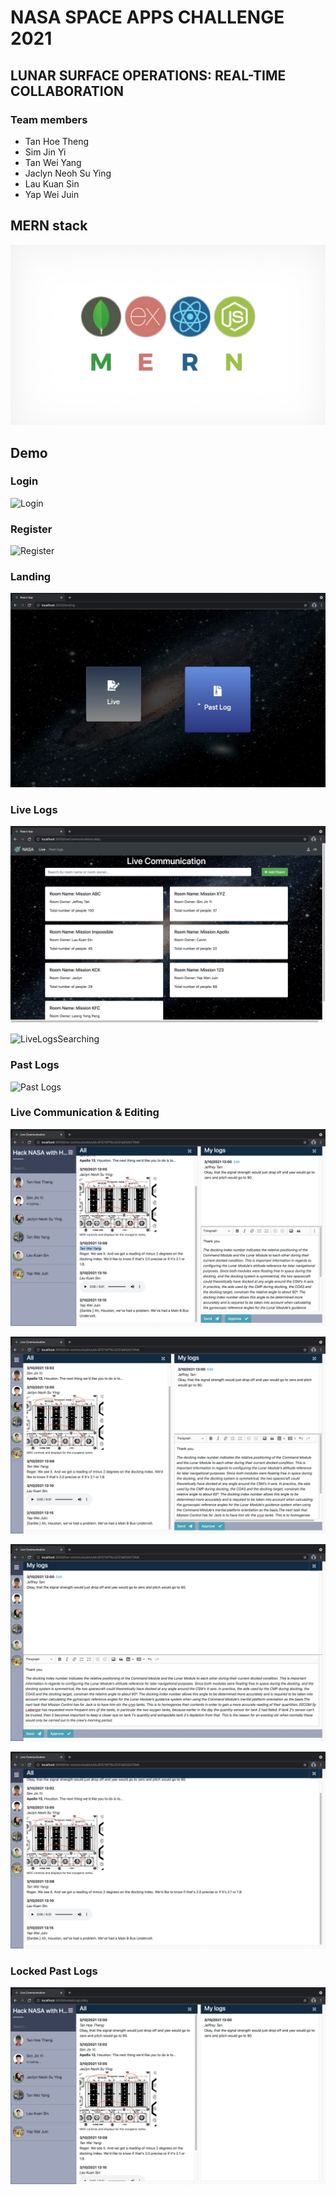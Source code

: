 # NASA SPACE APPS CHALLENGE 2021

## LUNAR SURFACE OPERATIONS: REAL-TIME COLLABORATION

### Team members

- Tan Hoe Theng
- Sim Jin Yi
- Tan Wei Yang
- Jaclyn Neoh Su Ying
- Lau Kuan Sin
- Yap Wei Juin

## MERN stack

![Login](./Image/MERN%20Stack.jpeg)

## Demo

### Login

![Login](./Image/Login.png)

### Register

![Register](./Image/Register.png)

### Landing

![Landing](./Image/Landing.gif)

### Live Logs

![LiveLogs](./Image/Lobby%20Live%20Communication.png)

![LiveLogsSearching](<./Image/Lobby%20Live%20Communication%20(Searching).png>)

### Past Logs

![Past Logs](./Image/Past%20Log.png)

### Live Communication & Editing

![Live Communication & Editing Collapse](./Image/Live%20Communication%20Logs.png)

![Live Communication & Editing Collapse](./Image/Live%20Communication%20Collapsible.png)

![Live Communication & Editing Collapse](./Image/Live%20Communication%20Logs%20Maximize%20my%20log.png)

![Live Communication & Editing Collapse](Image/Live%20Communication%20Maximize%20All%20logs.png)

### Locked Past Logs

![Locked Past Logs](./Image/Past%20Log%20Locked.png)
